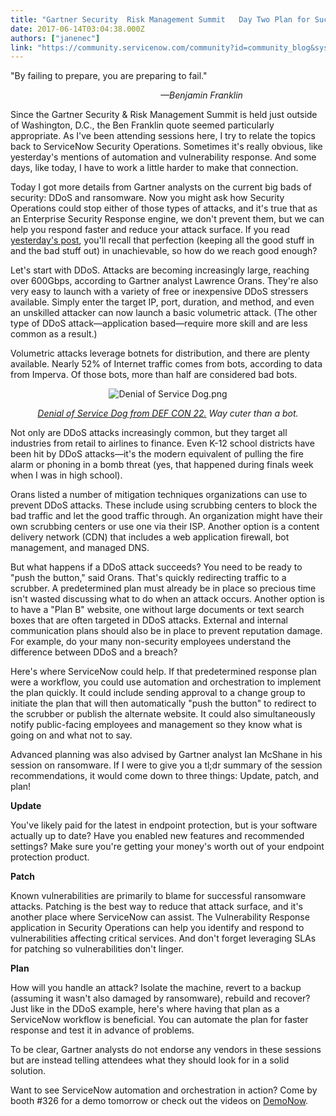 ```yaml
---
title: "Gartner Security  Risk Management Summit   Day Two Plan for Success"
date: 2017-06-14T03:04:38.000Z
authors: ["janenec"]
link: "https://community.servicenow.com/community?id=community_blog&sys_id=6f8d2a69dbd0dbc01dcaf3231f9619ab"
---
```

<p><span style="color: #181818; background: white;">"By failing to prepare, you are preparing to fail." </span></p><p style="padding-left: 240px;"><span style="color: #181818;"><em>—Benjamin Franklin</em></span></p><p></p><p><span style="color: #181818;">Since the Gartner Security &amp; Risk Management Summit is held just outside of Washington, D.C., the Ben Franklin quote seemed particularly appropriate. As I've been attending sessions here, I try to relate the topics back to ServiceNow Security Operations. Sometimes it's really obvious, like yesterday's mentions of automation and vulnerability response. And some days, like today, I have to work a little harder to make that connection.</span></p><p></p><p><span style="color: #181818;">Today I got more details from Gartner analysts on the current big bads of security: DDoS and ransomware. Now you might ask how Security Operations could stop either of those types of attacks, and it's true that as an Enterprise Security Response engine, we don't prevent them, but we can help you respond faster and reduce your attack surface. If you read <a title="" _jive_internal="true" href="/community?id=community_blog&sys_id=f98d6669dbd0dbc01dcaf3231f9619cd">yesterday's post</a>, you'll recall that perfection (keeping all the good stuff in and the bad stuff out) in unachievable, so how do we reach good enough?</span></p><p></p><p><span style="color: #181818;">Let's start with DDoS. Attacks are becoming increasingly large, reaching over 600Gbps, according to Gartner analyst Lawrence Orans. They're also very easy to launch with a variety of free or inexpensive DDoS stressers available. Simply enter the target IP, port, duration, and method, and even an unskilled attacker can now launch a basic volumetric attack. (The other type of DDoS attack—application based—require more skill and are less common as a result.)</span></p><p></p><p><span style="color: #181818;">Volumetric attacks leverage botnets for distribution, and there are plenty available. Nearly 52% of Internet traffic comes from bots, according to data from Imperva. Of those bots, more than half are considered bad bots. </span></p><p></p><p style="text-align: center;"><img   alt="Denial of Service Dog.png" class="image-1 jive-image" src="27ee2886db949344e9737a9e0f96194a.iix" style="height: auto;"/></p><p style="text-align: center;"><em><a title="efcon.org/images/defcon-22/dc-22-presentations/Bransfeild/DEFCON-22-Gene-Bransfield-Weaponizing-your-Pets-UPDATED.pdf" href="https://defcon.org/images/defcon-22/dc-22-presentations/Bransfeild/DEFCON-22-Gene-Bransfield-Weaponizing-your-Pets-UPDATED.pdf">Denial of Service Dog from DEF CON 22.</a> Way cuter than a bot.</em></p><p></p><p></p><p><span style="color: #181818;">Not only are DDoS attacks increasingly common, but they target all industries from retail to airlines to finance. Even K-12 school districts have been hit by DDoS attacks—it's the modern equivalent of pulling the fire alarm or phoning in a bomb threat (yes, that happened during finals week when I was in high school).</span></p><p></p><p><span style="color: #181818;">Orans listed a number of mitigation techniques organizations can use to prevent DDoS attacks. These include using scrubbing centers to block the bad traffic and let the good traffic through. An organization might have their own scrubbing centers or use one via their ISP. Another option is a content delivery network (CDN) that includes a web application firewall, bot management, and managed DNS.</span></p><p></p><p><span style="color: #181818;">But what happens if a DDoS attack succeeds? You need to be ready to "push the button," said Orans. That's quickly redirecting traffic to a scrubber. A predetermined plan must already be in place so precious time isn't wasted discussing what to do when an attack occurs. Another option is to have a "Plan B" website, one without large documents or text search boxes that are often targeted in DDoS attacks. External and internal communication plans should also be in place to prevent reputation damage. For example, do your many non-security employees understand the difference between DDoS and a breach?</span></p><p></p><p><span style="color: #181818;">Here's where ServiceNow could help. If that predetermined response plan were a workflow, you could use automation and orchestration to implement the plan quickly. It could include sending approval to a change group to initiate the plan that will then automatically "push the button" to redirect to the scrubber or publish the alternate website. It could also simultaneously notify public-facing employees and management so they know what is going on and what not to say.</span></p><p></p><p><span style="color: #181818;">Advanced planning was also advised by Gartner analyst Ian McShane in his session on ransomware. If I were to give you a tl;dr summary of the session recommendations, it would come down to three things: Update, patch, and plan!</span></p><p></p><p><span style="color: #181818;"><strong>Update</strong></span></p><p><span style="color: #181818;">You've likely paid for the latest in endpoint protection, but is your software actually up to date? Have you enabled new features and recommended settings? Make sure you're getting your money's worth out of your endpoint protection product.</span></p><p></p><p><span style="color: #181818;"><strong>Patch</strong></span></p><p><span style="color: #181818;">Known vulnerabilities are primarily to blame for successful ransomware attacks. Patching is the best way to reduce that attack surface, and it's another place where ServiceNow can assist. The Vulnerability Response application in Security Operations can help you identify and respond to vulnerabilities affecting critical services. And don't forget leveraging SLAs for patching so vulnerabilities don't linger.</span></p><p></p><p><span style="color: #181818;"><strong>Plan</strong></span></p><p><span style="color: #181818;">How will you handle an attack? Isolate the machine, revert to a backup (assuming it wasn't also damaged by ransomware), rebuild and recover? Just like in the DDoS example, here's where having that plan as a ServiceNow workflow is beneficial. You can automate the plan for faster response and test it in advance of problems.</span></p><p></p><p><span style="color: #181818;">To be clear, Gartner analysts do not endorse any vendors in these sessions but are instead telling attendees what they should look for in a solid solution. </span></p><p></p><p><span style="color: #181818;">Want to see ServiceNow automation and orchestration in action? Come by booth #326 for a demo tomorrow or check out the videos on</span> <a title="ww.servicenow.com/content/servicenow/us/lpdem/secops.html" href="https://www.servicenow.com/content/servicenow/us/lpdem/secops.html">DemoNow</a>.</p>